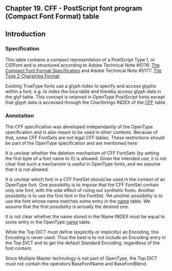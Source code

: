 <div xmlns="http://www.w3.org/1999/xhtml" role="" class="chapter"><div class="titlepage"><div><div><h2 class="title"><a name="chapter.CFF"></a>Chapter 19. CFF - PostScript font program (Compact Font Format) table</h2></div></div></div><div role="fragment" class="section"><div class="titlepage"><div><div><h2 class="title" style="clear: both"><a name="idm80797955376"></a>Introduction</h2></div></div></div><div role="specification" class="section"><div class="titlepage"><div><div><h3 class="title"><a name="section.19.1.1"></a>Specification</h3></div></div></div><p role="">This table contains a compact representation of a
          PostScript Type 1, or CIDFont and is structured according to
          Adobe Technical Note #5176: <a role="" class="ulink" href="http://partners.adobe.com/asn/developer/pdfs/tn/5176.CFF.pdf" target="_top">The
            Compact Font Format Specification</a> and Adobe
          Technical Note #5177: <a role="" class="ulink" href="http://partners.adobe.com/asn/developer/pdfs/tn/5177.Type2.pdf" target="_top">The
            Type 2 Charstring Format</a>.</p><p role="">Existing TrueType fonts use a glyph index to specify and
          access glyphs within a font, e.g. to index the loca table
          and thereby access glyph data in the glyf table. This
          concept is retained in OpenType PostScript fonts except
          that glyph data is accessed through the CharStrings INDEX of
          the <a role="" class="link" href="chapter.CFF.html" title="Chapter 19. CFF - PostScript font program (Compact Font Format) table">CFF</a> table.</p></div><div role="annotation" class="section"><div class="titlepage"><div><div><h3 class="title"><a name="section.19.1.2"></a>Annotation</h3></div></div></div><p role="">The CFF specification was developed independantly of the
          OpenType specification and is also meant to be used in other
          contexts. Because of that, some CFF FontSets are not legal
          CFF tables. These restrictions should be part of the
          OpenType specification and are mentioned here:</p><p role="">It is unclear whether the deletion mechanism of CFF
          FontSets (by setting the first byte of a font name to 0) is
          allowed.  Given the intended use, it is not clear that such
          a mechanism is useful in OpenType fonts, and we assume that
          it is not allowed.</p><p role="">It is unclear which font in a CFF FontSet should be used
          in the context of an OpenType font. One possibility is to
          impose that the CFF FontSet contain only one font, with the
          side effect of ruling out synthetic fonts. Another
          possibility is to use the first font in the FontSet. Yet
          another possibility is to use the font whose name matches
          some entry in the <a role="" class="link" href="chapter.name.html" title="Chapter 10. name - Naming Table">name</a> table. We assume
          that the first possibility is actually the desired one.</p><p role="">It is not clear whether the name stored in the Name INDEX
          must be equal to some entry in the OpenType
          <a role="" class="link" href="chapter.name.html" title="Chapter 10. name - Naming Table">name</a> table.</p><p role="">While the Top DICT must define (explicitly or
          implicitly) an Encoding, this Encoding is never used. Thus
          the best is to not include an Encoding entry in the Top DICT
          and to get the default Standard Encoding, regardless of the
          font content.</p><p role="">Since Multiple Master technology is not part of
          OpenType, the Top DICT must not contain the operators
          BaseFontName and BaseFontBlend.</p></div></div></div>